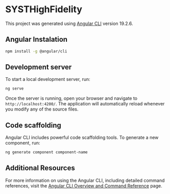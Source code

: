 # SYSTHighFidelity

This project was generated using [Angular CLI](https://github.com/angular/angular-cli) version 19.2.6.
## Angular Instalation
```bash
npm install -g @angular/cli
```

## Development server

To start a local development server, run:

```bash
ng serve
```

Once the server is running, open your browser and navigate to `http://localhost:4200/`. The application will automatically reload whenever you modify any of the source files.

## Code scaffolding

Angular CLI includes powerful code scaffolding tools. To generate a new component, run:

```bash
ng generate component component-name
```
## Additional Resources

For more information on using the Angular CLI, including detailed command references, visit the [Angular CLI Overview and Command Reference](https://angular.dev/tools/cli) page.
